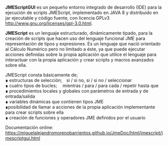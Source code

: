 **JMEScriptGUI** es un pequeño entorno integrado de desarrollo (IDE) para la ejecución de scripts JMEScript, implementado en JAVA 8 y distribuido en jar ejecutable y código fuente, con licencia GPLv3 http://www.gnu.org/licenses/gpl-3.0.html.

**JMEScript** es un lenguaje estructurado, dinámicamente tipado, para la creación de scripts que hacen uso del lenguaje funcional JME para representación de tipos y expresiones. Es un lenguaje que nació orientado al Cálculo Numérico pero no limitado a éste, ya que puede ejecutar acciones definidas sobre la propia aplicación que utilice el lenguaje para interactuar con la propia aplicación y crear scripts y macros avanzados sobre ella.

JMEScript consta básicamente de;<br/>
∎ estructuras de selección; si / si no, si / si no / seleccionar<br/>
∎ cuatro tipos de bucles;  mientras / para / para cada / repetir hasta que<br/>
∎ procedimientos locales y globales con parámetros de entrada y de entrada/salida<br/>
∎ variables dinámicas que contienen tipos JME<br/>
∎posibilidad de llamar a acciones de la propia aplicación implementante para crear scripts sobre ella <br/>
∎ creación de funciones y operadores JME definidos por el usuario<br/>

Documentación online: https://miguelalejandromorenobarrientos.github.io/JmeDoc/html/jmescript/jmescriptgui.html
